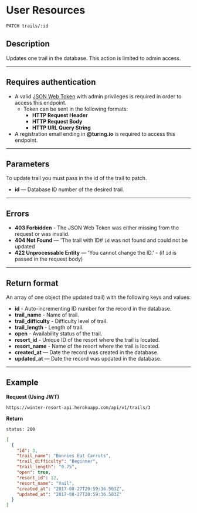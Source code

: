 # User Resources

```
PATCH trails/:id
```

## Description

Updates one trail in the database.  This action is limited to admin access.

***

## Requires authentication

- A valid [JSON Web Token](https://jwt.io/) with admin privileges is required in order to access this endpoint.
  - Token can be sent in the following formats:
    - **HTTP Request Header**
    - **HTTP Request Body**
    - **HTTP URL Query String**
- A registration email ending in **@turing.io** is required to access this endpoint.

***

## Parameters

To update trail you must pass in the id of the trail to patch.
  - **id** — Database ID number of the desired trail.

***

## Errors

- **403 Forbidden** - The JSON Web Token was either missing from the request or was invalid.
- **404 Not Found** — 'The trail with ID# `id` was not found and could not be updated
- **422 Unprocessable Entity** — 'You cannot change the ID.' - (if `id` is passed in the request body)

***

## Return format

An array of one object (the updated trail) with the following keys and values:

- **id** - Auto-incrementing ID number for the record in the database.
- **trail_name** - Name of trail.
- **trail_difficulty** - Difficulty level of trail.
- **trail_length** - Length of trail.
- **open** - Availability status of the trail.
- **resort_id** - Unique ID of the resort where the trail is located.
- **resort_name** - Name of the resort where the trail is located.
- **created_at** — Date the record was created in the database.
- **updated_at** — Date the record was updated in the database.

***

## Example

**Request (Using JWT)**

```
https://winter-resort-api.herokuapp.com/api/v1/trails/3
```

**Return**

`status: 200`

```json
[
  {
    "id": 3,
    "trail_name": "Bunnies Eat Carrots",
    "trail_difficulty": "Beginner",
    "trail_length": "0.75",
    "open": true,
    "resort_id": 12,
    "resort_name": "Vail",
    "created_at": "2017-08-27T20:59:36.503Z",
    "updated_at": "2017-08-27T20:59:36.503Z"
  }
]
```
